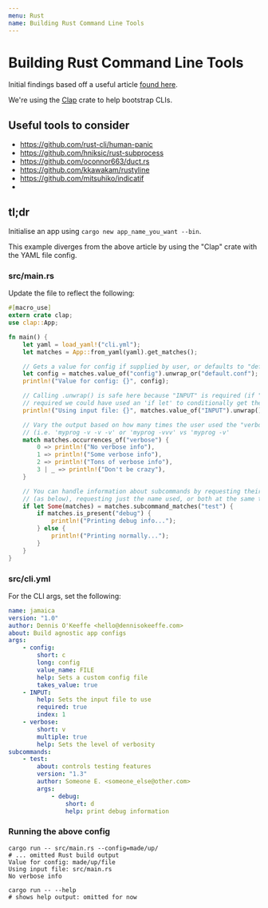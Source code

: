 ```yaml
---
menu: Rust
name: Building Rust Command Line Tools
---
```


# Building Rust Command Line Tools

Initial findings based off a useful article [found here](https://mattgathu.github.io/writing-cli-app-rust/).

We're using the [Clap](https://github.com/clap-rs/clap) crate to help bootstrap CLIs.

## Useful tools to consider

- https://github.com/rust-cli/human-panic
- https://github.com/hniksic/rust-subprocess
- https://github.com/oconnor663/duct.rs
- https://github.com/kkawakam/rustyline
- https://github.com/mitsuhiko/indicatif
- 

## tl;dr 

Initialise an app using `cargo new app_name_you_want --bin`.

This example diverges from the above article by using the "Clap" crate with the YAML file config.

### src/main.rs

Update the file to reflect the following:

```rust
#[macro_use]
extern crate clap;
use clap::App;

fn main() {
    let yaml = load_yaml!("cli.yml");
    let matches = App::from_yaml(yaml).get_matches();

    // Gets a value for config if supplied by user, or defaults to "default.conf"
    let config = matches.value_of("config").unwrap_or("default.conf");
    println!("Value for config: {}", config);

    // Calling .unwrap() is safe here because "INPUT" is required (if "INPUT" wasn't
    // required we could have used an 'if let' to conditionally get the value)
    println!("Using input file: {}", matches.value_of("INPUT").unwrap());

    // Vary the output based on how many times the user used the "verbose" flag
    // (i.e. 'myprog -v -v -v' or 'myprog -vvv' vs 'myprog -v'
    match matches.occurrences_of("verbose") {
        0 => println!("No verbose info"),
        1 => println!("Some verbose info"),
        2 => println!("Tons of verbose info"),
        3 | _ => println!("Don't be crazy"),
    }

    // You can handle information about subcommands by requesting their matches by name
    // (as below), requesting just the name used, or both at the same time
    if let Some(matches) = matches.subcommand_matches("test") {
        if matches.is_present("debug") {
            println!("Printing debug info...");
        } else {
            println!("Printing normally...");
        }
    }
}
```

### src/cli.yml

For the CLI args, set the following:

```yml
name: jamaica
version: "1.0"
author: Dennis O'Keeffe <hello@dennisokeeffe.com>
about: Build agnostic app configs
args:
    - config:
        short: c
        long: config
        value_name: FILE
        help: Sets a custom config file
        takes_value: true
    - INPUT:
        help: Sets the input file to use
        required: true
        index: 1
    - verbose:
        short: v
        multiple: true
        help: Sets the level of verbosity
subcommands:
    - test:
        about: controls testing features
        version: "1.3"
        author: Someone E. <someone_else@other.com>
        args:
            - debug:
                short: d
                help: print debug information
```

### Running the above config

```shell
cargo run -- src/main.rs --config=made/up/
# ... omitted Rust build output
Value for config: made/up/file
Using input file: src/main.rs
No verbose info

cargo run -- --help
# shows help output: omitted for now
```
